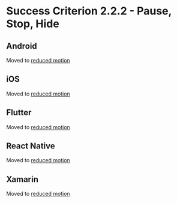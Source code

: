 # Success Criterion 2.2.2 - Pause, Stop, Hide

## Android

Moved to [reduced motion](../screen-motion.md)

## iOS

Moved to [reduced motion](../screen-motion.md)

## Flutter

Moved to [reduced motion](../screen-motion.md)

## React Native

Moved to [reduced motion](../screen-motion.md)

## Xamarin

Moved to [reduced motion](../screen-motion.md)

